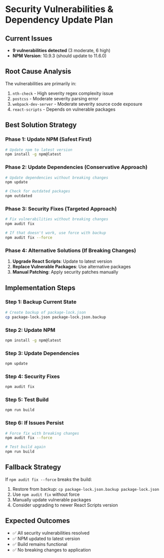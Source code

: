 # Security Vulnerabilities & Dependency Update Plan

## Current Issues
- **9 vulnerabilities detected** (3 moderate, 6 high)
- **NPM Version**: 10.9.3 (should update to 11.6.0)

## Root Cause Analysis
The vulnerabilities are primarily in:
1. `nth-check` - High severity regex complexity issue
2. `postcss` - Moderate severity parsing error
3. `webpack-dev-server` - Moderate severity source code exposure
4. `react-scripts` - Depends on vulnerable packages

## Best Solution Strategy

### Phase 1: Update NPM (Safest First)
```bash
# Update npm to latest version
npm install -g npm@latest
```

### Phase 2: Update Dependencies (Conservative Approach)
```bash
# Update dependencies without breaking changes
npm update

# Check for outdated packages
npm outdated
```

### Phase 3: Security Fixes (Targeted Approach)
```bash
# Fix vulnerabilities without breaking changes
npm audit fix

# If that doesn't work, use force with backup
npm audit fix --force
```

### Phase 4: Alternative Solutions (If Breaking Changes)
1. **Upgrade React Scripts**: Update to latest version
2. **Replace Vulnerable Packages**: Use alternative packages
3. **Manual Patching**: Apply security patches manually

## Implementation Steps

### Step 1: Backup Current State
```bash
# Create backup of package-lock.json
cp package-lock.json package-lock.json.backup
```

### Step 2: Update NPM
```bash
npm install -g npm@latest
```

### Step 3: Update Dependencies
```bash
npm update
```

### Step 4: Security Fixes
```bash
npm audit fix
```

### Step 5: Test Build
```bash
npm run build
```

### Step 6: If Issues Persist
```bash
# Force fix with breaking changes
npm audit fix --force

# Test build again
npm run build
```

## Fallback Strategy
If `npm audit fix --force` breaks the build:
1. Restore from backup: `cp package-lock.json.backup package-lock.json`
2. Use `npm audit fix` without force
3. Manually update vulnerable packages
4. Consider upgrading to newer React Scripts version

## Expected Outcomes
- ✅ All security vulnerabilities resolved
- ✅ NPM updated to latest version
- ✅ Build remains functional
- ✅ No breaking changes to application
